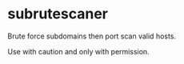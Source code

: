 # subrutescaner
Brute force subdomains then port scan valid hosts.

Use with caution and only with permission.
